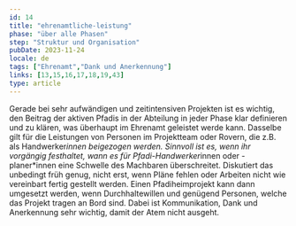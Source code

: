 ```yaml
---
id: 14
title: "ehrenamtliche-leistung"
phase: "über alle Phasen"
step: "Struktur und Organisation"
pubDate: 2023-11-24
locale: de
tags: ["Ehrenamt","Dank und Anerkennung"]
links: [13,15,16,17,18,19,43]
type: article
---
```


Gerade bei sehr aufwändigen und zeitintensiven Projekten ist es wichtig, den Beitrag der aktiven Pfadis in der Abteilung in jeder Phase klar definieren und zu klären, was überhaupt im Ehrenamt geleistet werde kann. Dasselbe gilt für die Leistungen von Personen im Projektteam oder Rovern, die z.B. als Handwerker*innen beigezogen werden. Sinnvoll ist es, wenn ihr vorgängig festhaltet, wann es für Pfadi-Handwerker*innen oder -planer*innen eine Schwelle des Machbaren überschreitet. Diskutiert das unbedingt früh genug, nicht erst, wenn Pläne fehlen oder Arbeiten nicht wie vereinbart fertig gestellt werden.
Einen Pfadiheimprojekt kann dann umgesetzt werden, wenn Durchhaltewillen und genügend Personen, welche das Projekt tragen an Bord sind. Dabei ist Kommunikation, Dank und Anerkennung sehr wichtig, damit der Atem nicht ausgeht.
